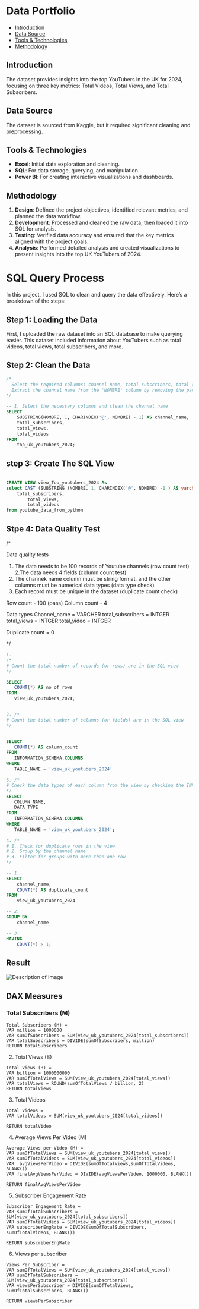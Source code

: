 # Data Portfolio

- [Introduction](#introduction)
- [Data Source](#data-source)
- [Tools & Technologies](#tools--technologies)
- [Methodology](#methodology)

## Introduction
The dataset provides insights into the top YouTubers in the UK for 2024, focusing on three key metrics: Total Videos, Total Views, and Total Subscribers.

## Data Source
The dataset is sourced from Kaggle, but it required significant cleaning and preprocessing.

## Tools & Technologies
- **Excel**: Initial data exploration and cleaning.
- **SQL**: For data storage, querying, and manipulation.
- **Power BI**: For creating interactive visualizations and dashboards.

## Methodology
1. **Design**: Defined the project objectives, identified relevant metrics, and planned the data workflow.
2. **Development**: Processed and cleaned the raw data, then loaded it into SQL for analysis.
3. **Testing**: Verified data accuracy and ensured that the key metrics aligned with the project goals.
4. **Analysis**: Performed detailed analysis and created visualizations to present insights into the top UK YouTubers of 2024.



# SQL Query Process

In this project, I used SQL to clean and query the data effectively. Here’s a breakdown of the steps:

## Step 1: Loading the Data
First, I uploaded the raw dataset into an SQL database to make querying easier. This dataset included information about YouTubers such as total videos, total views, total subscribers, and more.

## Step 2: Clean the Data

```sql
/*
  Select the required columns: channel name, total subscribers, total views, and total videos.
  Extract the channel name from the 'NOMBRE' column by removing the part after the '@' symbol.
*/

-- 1. Select the necessary columns and clean the channel name
SELECT
    SUBSTRING(NOMBRE, 1, CHARINDEX('@', NOMBRE) - 1) AS channel_name,  -- Extract channel name before '@'
    total_subscribers,
    total_views,
    total_videos
FROM
    top_uk_youtubers_2024;

```
## step 3: Create The SQL View
```sql
  
CREATE VIEW view_Top_youtubers_2024 As
select CAST (SUBSTRING (NOMBRE, 1, CHARINDEX('@', NOMBRE) -1 ) AS varchar(100)) as channel_name,
    total_subscribers,
		total_views,
		total_videos
from youtube_data_from_python
```
## Stpe 4: Data Quality Test 
  /* 
    
 Data quality tests
 1. The data needs to be 100 records of Youtube channels (row count test)
 2.The data needs 4 fields (column count test)
 3. The channek name column must be string format, and the other columns must be numerical data types (data type check)
 4. Each record must be unique in the dataset (duplicate count check)

 Row count - 100 (pass)
 Column count - 4

 Data types 
 Channel_name = VARCHER
 total_subscribers = INTGER
 total_views = INTGER
 total_video = INTGER

 Duplicate count = 0

 */
 ```sql
1. 
/*
# Count the total number of records (or rows) are in the SQL view
*/

SELECT
    COUNT(*) AS no_of_rows
FROM
    view_uk_youtubers_2024;
```
 ```sql

2. /*
# Count the total number of columns (or fields) are in the SQL view
*/


SELECT
    COUNT(*) AS column_count
FROM
    INFORMATION_SCHEMA.COLUMNS
WHERE
    TABLE_NAME = 'view_uk_youtubers_2024'
```
 ```sql
3. /*
# Check the data types of each column from the view by checking the INFORMATION SCHEMA view
*/
SELECT
    COLUMN_NAME,
    DATA_TYPE
FROM
    INFORMATION_SCHEMA.COLUMNS
WHERE
    TABLE_NAME = 'view_uk_youtubers_2024';
```

```sql
4. /*
# 1. Check for duplicate rows in the view
# 2. Group by the channel name
# 3. Filter for groups with more than one row
*/

-- 1.
SELECT
    channel_name,
    COUNT(*) AS duplicate_count
FROM
    view_uk_youtubers_2024

-- 2.
GROUP BY
    channel_name

-- 3.
HAVING
    COUNT(*) > 1;
```
## Result 
![Description of Image](https://github.com/layanbalbeisi/Top_YouTubers_UK_2024/blob/main/assests/images/%D9%84%D9%82%D8%B7%D8%A9%20%D8%B4%D8%A7%D8%B4%D8%A9%202024-09-19%20125902.png)

## DAX Measures

### Total Subscribers (M)

```dax
Total Subscribers (M) = 
VAR million = 1000000
VAR sumOfSubscribers = SUM(view_uk_youtubers_2024[total_subscribers])
VAR totalSubscribers = DIVIDE(sumOfSubscribers, million)
RETURN totalSubscribers
```
2. Total Views (B)
```dax
Total Views (B) = 
VAR billion = 1000000000
VAR sumOfTotalViews = SUM(view_uk_youtubers_2024[total_views])
VAR totalViews = ROUND(sumOfTotalViews / billion, 2)
RETURN totalViews

```
3. Total Videos
```dax
Total Videos = 
VAR totalVideos = SUM(view_uk_youtubers_2024[total_videos])

RETURN totalVideo
```
4. Average Views Per Video (M)
```dax
Average Views per Video (M) = 
VAR sumOfTotalViews = SUM(view_uk_youtubers_2024[total_views])
VAR sumOfTotalVideos = SUM(view_uk_youtubers_2024[total_videos])
VAR  avgViewsPerVideo = DIVIDE(sumOfTotalViews,sumOfTotalVideos, BLANK())
VAR finalAvgViewsPerVideo = DIVIDE(avgViewsPerVideo, 1000000, BLANK())

RETURN finalAvgViewsPerVideo
```
5. Subscriber Engagement Rate
```dax
Subscriber Engagement Rate = 
VAR sumOfTotalSubscribers = SUM(view_uk_youtubers_2024[total_subscribers])
VAR sumOfTotalVideos = SUM(view_uk_youtubers_2024[total_videos])
VAR subscriberEngRate = DIVIDE(sumOfTotalSubscribers, sumOfTotalVideos, BLANK())

RETURN subscriberEngRate 
```
6. Views per subscriber
```dax
Views Per Subscriber = 
VAR sumOfTotalViews = SUM(view_uk_youtubers_2024[total_views])
VAR sumOfTotalSubscribers = SUM(view_uk_youtubers_2024[total_subscribers])
VAR viewsPerSubscriber = DIVIDE(sumOfTotalViews, sumOfTotalSubscribers, BLANK())

RETURN viewsPerSubscriber
```
